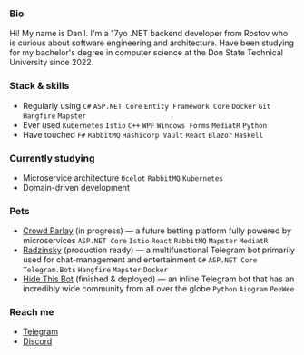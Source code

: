 ### Bio
Hi! My name is Danil. I'm a 17yo .NET backend developer from Rostov who is curious about software engineering and architecture. Have been studying for my bachelor's degree in computer science at the Don State Technical University since 2022.

### Stack & skills
- Regularly using `C#` `ASP.NET Core` `Entity Framework Core` `Docker` `Git` `Hangfire` `Mapster`
- Ever used `Kubernetes` `Istio` `C++` `WPF` `Windows Forms` `MediatR` `Python`
- Have touched `F#` `RabbitMQ` `Hashicorp Vault` `React` `Blazor` `Haskell`

### Currently studying
- Microservice architecture `Ocelot` `RabbitMQ` `Kubernetes`
- Domain-driven development

### Pets
- [Crowd Parlay](https://github.com/crowd-parlay) (in progress) — a future betting platform fully powered by microservices `ASP.NET Core` `Istio` `React` `RabbitMQ` `Mapster` `MediatR`
- [Radzinsky](https://github.com/undrcrxwn/radzinsky) (production ready) — a multifunctional Telegram bot primarily used for chat-management and entertainment `C#` `ASP.NET Core` `Telegram.Bots` `Hangfire` `Mapster` `Docker`
- [Hide This Bot](https://github.com/undrcrxwn/hide-this-bot) (finished & deployed) — an inline Telegram bot that has an incredibly wide community from all over the globe `Python` `Aiogram` `PeeWee`

### Reach me
- [Telegram](https://t.me/undrcrxwn)
- [Discord](https://discordapp.com/users/764185797200969748)
